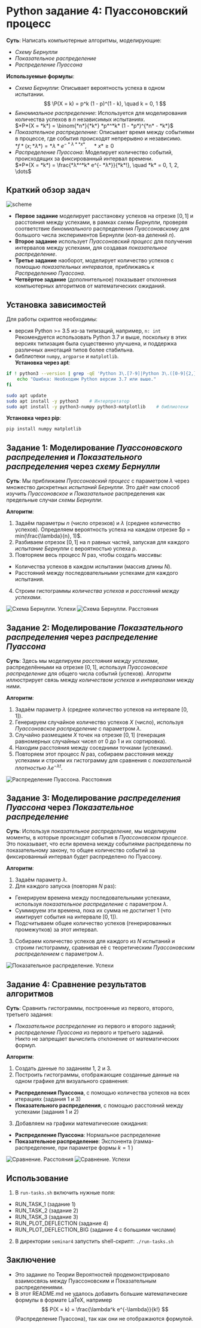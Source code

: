 # Python задание 4: Пуассоновский процесс
**Суть**: Написать компьютерные алгоритмы, моделирующие:
 - *Схему Бернулли*
 - *Показательное распределение*
 - *Распределение Пуассона*

**Используемые формулы**:
- *Схема Бернулли*: 
  Описывает вероятность успеха в одном испытании.  
  $$
  \P(X = k) = p^k (1 - p)^(1 - k), \quad k = 0, 1
  $$
- *Биномиальное распределение*: 
  Используется для моделирования количества успехов в *n* независимых испытаниях.  
  $*P*(X = *k*) = \binom{*n*}{*k*} *p*^*k* (1 - *p*)^{*n* - *k*}$
- *Показательное распределение*: 
  Описывает время между событиями в процессе, где события происходят непрерывно и независимо.  
  $*f*(x; *λ*) = *λ* e^{- *λ* *x*}, \quad *x* ≥ 0$
- *Распределение Пуассона*: 
  Моделирует количество событий, происходящих за фиксированный интервал времени.  
  $*P*(X = *k*) = \frac{*λ*^*k* e^{- *λ*}}{*k*!}, \quad *k* = 0, 1, 2, \dots$


## Краткий обзор задач
![scheme](./images/scheme.svg)  

- **Первое задание** моделирует расстановку успехов на отрезке $[0,1]$ и расстояния между успехами, в рамках *схемы Бернулли*, проверяя соответствие *биномиального* распределения *Пуассоновскому* для большого числа экспериментов Бернулли (кол-ва делений $n$).
- **Второе задание** использует *Пуассоновский процесс* для получения интервалов между успехами, для создавая *показательное распределение*.
- **Третье задание** наоборот, моделирует количество успехов с помощью *показательных интервалов*, приближаясь к *Распределению Пуассона*.
- **Четвёртое задание** (дополнительное) показывает отклонения компьютерных алгоритмов от математических ожиданий.

## Установка зависимостей
Для работы скриптов необходимы:
 - версия Python >= 3.5  из-за типизаций, например, `n: int`    
 Рекомендуется использовать Python 3.7 и выше, поскольку в этих версиях типизация была существенно улучшена, и поддержка различных аннотаций типов более стабильна.   
 - библиотеки `numpy`, `argparse` и `matplotlib`.   
**Установка через apt**:   
```bash
if ! python3 --version | grep -qE 'Python 3\.[7-9]|Python 3\.([0-9]{2,})'; then
    echo "Ошибка: Необходим Python версии 3.7 или выше."
fi

sudo apt update
sudo apt install -y python3    # Интерпретатор
sudo apt install -y python3-numpy python3-matplotlib    # библиотеки
```
**Установка через pip**:   
```bash
pip install numpy matplotlib
```


## Задание 1: Моделирование *Пуассоновского распределения* и *Показательного распределения* через *схему Бернулли*
**Суть**: Мы приближаем *Пуассоновский процесс* с параметром $\lambda$ через множество дискретных *испытаний Бернулли*.
 Это даёт нам способ изучить *Пуассоновское* и *Показательное* распределения как предельные случаи *схемы Бернулли*.


**Алгоритм**:   
 1. Задаём параметры $n$ (число отрезков) и $\lambda$ (среднее количество успехов).
 Определяем вероятность успеха на каждом отрезке $p = min⁡(\frac{\lambda}{n}, 1)$.   
 2. Разбиваем отрезок $[0,1]$ на $n$ равных частей, запуская для каждого *испытание Бернулли* с вероятностью успеха $p$.   
 3. Повторяем весь процесс $N$ раз, чтобы создать массивы:   
   - Количества успехов в каждом испытании (массив длины $N$).   
   - Расстояний между последовательными успехами для каждого испытания.   
 4. Строим гистограммы *количества успехов* и *расстояний между успехами*.   

![Схема Бернулли. Успехи](images/task1_1.png)
![Схема Бернулли. Расстояния](images/task1_2.png)


## Задание 2: Моделирование *Показательного распределения* через *распределение Пуассона*
**Суть**: Здесь мы моделируем *расстояния между успехами*, распределёнными на отрезке $[0,1]$,
 используя *Пуассоновское распределение* для общего числа событий (успехов).
 Алгоритм иллюстрирует связь между *количеством успехов* и *интервалами* между ними.

**Алгоритм**:   
 1. Задаём параметр $\lambda$ (среднее количество успехов на интервале $[0,1]$).   
 2. Генерируем случайное количество успехов $X$ (число), используя *Пуассоновское распределение* с параметром $\lambda$.   
 3. Случайно размещаем $X$ точек на отрезке $[0,1]$ (генерация равномерных случайных чисел от 0 до 1 и их сортировка).   
 4. Находим расстояния между соседними точками (успехами).   
 5. Повторяем этот процесс $N$ раз,
 собираем расстояния между успехами 
 и строим их гистограмму для сравнения с *показательной плотностью* $\lambda e^{-\lambda t}$.   

![Распределение Пуассона. Расстояния](images/task2.png)

## Задание 3: Моделирование *распределения Пуассона* через *Показательное распределение*
**Суть**: Используя *показательное распределение*, мы моделируем моменты, в которые происходят события в *Пуассоновском процессе*.
 Это показывает, что если времена между событиями распределены по показательному закону,
 то общее количество событий за фиксированный интервал будет распределено по Пуассону.

**Алгоритм**:   
 1. Задаём параметр $\lambda$.   
 2. Для каждого запуска (повторяя $N$ раз):   
 - Генерируем времена  между последовательными успехами, используя *показательное распределение* с параметром $\lambda$.   
 - Суммируем эти времена, пока их сумма не достигнет 1 (что имитирует события на интервале $[0,1]$).
 - Подсчитываем общее количество успехов (генерированных промежутков) за этот интервал.
 3. Собираем количество успехов для каждого из $N$ испытаний и строим гистограмму, сравнивая её с теоретическим *Пуассоновским распределением* с параметром $\lambda$.   

![Показательное распределение. Успехи](images/task3.png)

## Задание 4: Сравнение результатов алгоритмов
**Суть**: Сравнить гистограммы, построенные из первого, второго, третьего задания:   
 - *Показательное распределение* из первого и второго заданий;   
 - *распределение Пуассона* из первого и третьего заданий.   
 Никто не запрещает вычислить отклонение от математических формул.

**Алгоритм**:   
 1. Создать данные по заданиям 1, 2 и 3.  
 2. Построить гистограммы, отображающие созданные данные на одном графике для визуального сравнения:  
 - **Распределения Пуассона**, с помощью  количества успехов на всех итерациях  (задания 1 и 3)
 - **Показательного распределения**, с помощью  расстояний между успехами (задания 1 и 2)
 3. Добавляем на графики математические ожидания:
 - **Распределение Пуассона**: Нормальное распределение
 - **Показательное распределение**: Экспонента (гамма-распределение, при параметре формы $k=1$ )

![Сравнение. Расстояния](images/task4_1.png)
![Сравнение. Успехи](images/task4_2.png)


## Использование
1. В `run-tasks.sh` включить нужные поля:
- RUN_TASK_1 (задание 1)
- RUN_TASK_2 (задание 2)
- RUN_TASK_3 (задание 3)
- RUN_PLOT_DEFLECTION (задание 4)
- RUN_PLOT_DEFLECTION_BIG (задание 4 с большими числами)
2. В директории `seminar4` запустить shell-скрипт: `./run-tasks.sh`

## Заключение
- Это задание по Теории Вероятностей продемонстрировало взаимосвязь между Пуассоновским и Показательным распределениями.  
- В этот README.md не удалось добавить большие математические формулы в формате LaTeX, например $$ P(X = k) = \frac{\lambda^k e^{-\lambda}}{k!} $$ (Распределение Пуассона), так как они не отображаются формулой.

